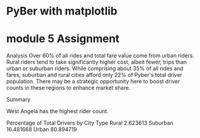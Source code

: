 # PyBer with matplotlib
# module 5 Assignment


Analysis
Over 60% of all rides and total fare value come from urban riders.
Rural riders tend to take significantly higher cost, albeit fewer, trips than urban or suburban riders.
While comprising about 35% of all rides and fares, suburban and rural cities afford only 22% of Pyber's total driver population. 
There may be a strategic opportunity here to boost driver counts in these regions to enhance market share.


Summary

West Angela has the highest rider count.


Percentage of Total Drivers by City Type
Rural        2.623613
Suburban    16.481668
Urban       80.894719

